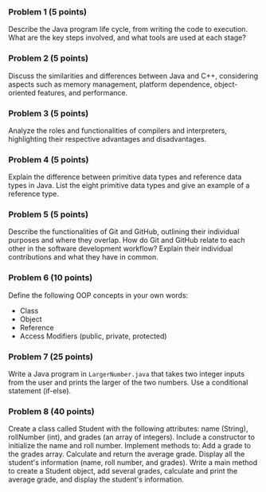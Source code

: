 ### Problem 1 (5 points)
Describe the Java program life cycle, from writing the code to execution. What are the key steps involved, and what tools are used at each stage?

### Problem 2 (5 points)
Discuss the similarities and differences between Java and C++, considering aspects such as memory management, platform dependence, object-oriented features, and performance.

### Problem 3 (5 points)
Analyze the roles and functionalities of compilers and interpreters, highlighting their respective advantages and disadvantages.

### Problem 4 (5 points)
Explain the difference between primitive data types and reference data types in Java. List the eight primitive data types and give an example of a reference type.

### Problem 5 (5 points)
Describe the functionalities of Git and GitHub, outlining their individual purposes and where they overlap. How do Git and GitHub relate to each other in the software development workflow? Explain their individual contributions and what they have in common.

### Problem 6 (10 points)
Define the following OOP concepts in your own words:
- Class
- Object
- Reference
- Access Modifiers (public, private, protected)

### Problem 7 (25 points)
Write a Java program in ```LargerNumber.java``` that takes two integer inputs from the user and prints the larger of the two numbers. Use a conditional statement (if-else).

### Problem 8 (40 points)
Create a class called Student with the following attributes: name (String), rollNumber (int), and grades (an array of integers).  Include a constructor to initialize the name and roll number.  Implement methods to:
Add a grade to the grades array.
Calculate and return the average grade.
Display all the student's information (name, roll number, and grades).
Write a main method to create a Student object, add several grades, calculate and print the average grade, and display the student's information.
